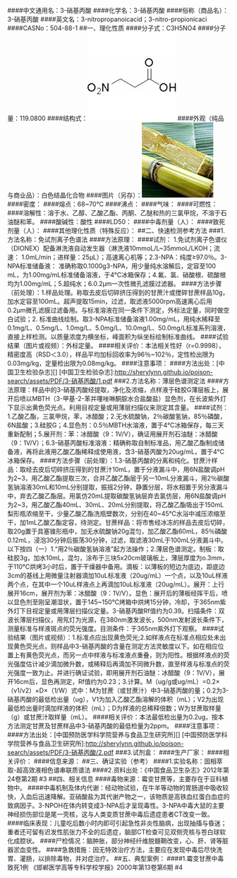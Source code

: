 ####中文通用名：3-硝基丙酸
####化学名：3-硝基丙酸
####俗称（商品名）：3-硝基丙酸
####英文名：3-nitropropanoicacid；3-nitro-propionicaci
####CASNo：504-88-1
##一、理化性质
####分子式：C3H5NO4
####分子量：119.0800
####结构式：![结构式](./assets/duwu/3-硝基丙酸/@0结构式.jpg)
####外观（纯品与商业品）：白色结晶化合物
####图片（另存）：![外观](./assets/duwu/3-硝基丙酸/@1外观.jpg)
####密度：
####熔点：68~70°C
####沸点：
####气味：
####可燃性：
####溶解性：溶于水、乙醇、乙酸乙酯、丙酮、乙醚和热的三氯甲烷，不溶于石油醚和苯。
####酸碱性：酸性
####LD50：
####中毒剂量（人）：
####致死剂量（人）：
####其他理化性质（特殊反应）：
##二、快速检测参考方法
###1.方法名称：免试剂离子色谱法
####方法原理：
####试剂： 1.免试剂离子色谱仪（DIONEX）配备淋洗液自动发生器（淋洗液10mmoL/L~35mmoL/LKOH；流速： 1.0mL/min；进样量：25μL）；高速离心机等；2.3-NPA：纯度≥97.0％。3-NPA标准储备液： 准确称取0.1000g3-NPA，用少量纯水溶解后，定容至100 mL，为1.00mg/mL标准储备溶液，于4℃冰箱保存；4.氟、氯、硝酸根、硫酸根均为1.00mg/mL；5.超纯水；6.0.2μm一次性微孔滤膜过滤器。
####方法步骤（前处理）：1.样品处理。称取去皮后切碎挤压得到的甘蔗汁或搅碎甘蔗样品10g，加水定容至100mL。超声提取15min，过滤，取滤液5000rpm高速离心后用0.2μm微孔滤膜过滤备用。与标准溶液在同一条件下测定，外标法定量，同时做空白试验；2. 标准曲线绘制。取3-NPA标准储备溶液1.00mg/mL，用纯水稀释至0.1mg/L、0.5mg/L、1.0mg/L、5.0mg/L、10.0mg/L、50.0mg/L标准系列溶液，直接上样检测。以质量浓度为横坐标，峰面积为纵坐标绘制标准曲线。
####试验结果（图片或视频）：外标定量。
####相关评价：本法相关性好（r=0.9998），精密度高（RSD＜3.0），样品平均加标回收率为96％~102％，定性检出限为0.03mg/kg，定量检出限为0.08mg/kg。
####注意事项：
####方法出处：[中国卫生检验杂志][]
[中国卫生检验杂志]:http://sherylynn.github.io/poison-search/assets/PDF/3-硝基丙酸/1.pdf
###2.方法名称：薄层色谱测定法
####方法原理：样品中的3-硝基丙酸经提取，净化及浓缩，点样液于硅胶G薄层板上，展开后喷以MBTH（3-甲基-2-苯并噻唑啉酮腙水合盐酸盐）显色剂，在长波紫外灯下显示出黄色荧光点。利用目视定量或用薄层扫描仪来测定其含量。
####试剂：1.乙酸乙酯，三氯甲烷，苯，冰醋酸；2.无水硫酸钠，2％碳酸氢钠，85％磷酸，6N盐酸；3.硅胶G；4.显色剂：0.5％MBTH水溶液，置于4℃冰箱保存，每三天重新配制；5.展开剂：苯：冰醋酸（9：1V/V），确证用展开剂石油醚：冰醋酸（9：1V/V）；6.3-硝基丙酸标准溶液：精确称取自制标准品，用乙酸乙酯制成储备液，再将此液用乙酸乙酯稀释成使用液，含3-硝基丙酸为20ug/mL，置于4℃冰箱保存。
####方法步骤（前处理）：1.3-硝基丙酸的分离和纯化。甘蔗汁样品：取经去皮后切碎挤压得到的甘蔗汁10mL，置于分液漏斗中，用6N盐酸调pH为2~3，用乙酸乙酯提取三次，合并乙酸乙酯层于另一10mL分液漏斗，用2％碳酸氢钠溶液30mL和10mL分别提取，振摇2分钟，静置分层，将水相置于另分液漏斗中，弃去乙酸乙酯层。用氯仿20mL提取碳酸氢钠层弃去氯仿层，用6N盐酸调pH为2~3，用乙酸乙酯40mL、30mL、20mL分别提取，将乙酸乙酯吸出于150mL梨形瓶浓缩至干，少量乙酸乙酯洗瓶壁数次，分别在40~45℃水浴中减压浓缩至干，加1mL乙酸乙酯定容，待测定。甘蔗样品：将市售经冰冻的样品去皮后切碎，取20g置于具塞锥形瓶中，加无水硫酸钠20g混匀，加乙酸乙酯60mL，85％磷酸0.12mL，浸泡30分钟后振荡30分钟，过滤，取滤液30mL于100mL分液漏斗中。以下按四（一）1.“用2％碳酸氢钠溶液”起方法操作；2.薄层色谱测定。制板：取硅胶3g，加水10mL，混匀，涂布于三块5x20cm玻璃板上，薄层厚度为o.3mm，于110℃烘烤3小时后，置于干燥器中备用。滴板：以薄板的短边为底边，距底边3cm的基线上用微量注射器滴加10uL标准液（20ug/mL）一个点，以及10uL样液两个点，在其中一个10uL样液点上再滴加10uL标准液（20ug/mL）。展开：上行展开16cm，展开剂为苯：冰醋酸（9：1V/V）。显色：展开后的薄板经挥干后，喷以显色剂至刚呈潮湿状，置于145~150℃烤箱中烘烤15分钟，冷却，于365nm紫外灯下目视定量或用薄层扫描仪定量。3-硝基丙酸Rf值约为0.39。扫描条件：双波长薄层扫描仪，用氖灯为光源，在380nm激发波长，500nm发射波长条件下，测量标准与样液斑点的荧光强度。目测条件：于365nm紫外灯下观察。
####试验结果（图片或视频）：1.标准点应出现黄色荧光;2.如样液点在标准点相应处未出现黄色荧光点，则样品中3-硝基丙酸的含量在测定方法灵敏度以下。如在相应位置上有黄色荧光点，而另一点中样液与标准液点重叠，则为阳性。根据样液点的荧光强度估计减少滴加微升数，或稀释后再滴加不同微升数，直至样液与标准点的荧光强度一致为止。并进行确证试验，即用展开剂石油醚：冰醋酸（9：1V/V），展开16cm后，显色再测定，Rf值约为0.23；3.计算。M（ug/g或ug/mL）=0.2×（v1/v2）×D×（1/W）式中：M为甘蔗（或甘蔗汁）中3-硝基丙酸的量；0.2为3-硝基丙酸的最低检出量（ug），V1为加入乙酸乙酯溶解的体积（mL）；V2为出现最低检出量时滴加样液的体积（mL）；D为样液的总稀释倍数；W为甘蔗取样量（g）或甘蔗汁取样量（mL）。
####相关评价：本法最低检出量为0.2ug，按本方法测定甘蔗及甘蔗样品中3-硝基丙酸的最低检量为2ppm。
####注意事项：
####方法出处：[中国预防医学科学院营养与食品卫生研究所][]
[中国预防医学科学院营养与食品卫生研究所]:http://sherylynn.github.io/poison-search/assets/PDF/3-硝基丙酸/2.pdf
###3.试剂盒：
####生产厂家：
####相关评价：
####信息来源：
##三、确证实验（参考）
####1.实验名称：固相萃取-超高效液相色谱串联质谱法
####2.资料出处：《中国食品卫生杂志》2012年第24卷第2期 #3
##四、相关信息
####毒物来源：霉变甘蔗等，主要存在于豆科植物中。
####中毒机制及体内代谢：经动物试验，在牛羊等动物的胃肠道中吸收较快，入血后迅速降解。亚硝酸盐为其代谢产物之一，该物质是高铁血红蛋白血症的致病因子。3-NPOH在体内转变成3-NPA后才呈现毒性。3-NPA中毒大鼠的主要神经损伤部位是尾一壳核，这与人类变质甘蔗中毒后遗症患者CT改变一致。
####临床表现：儿童吃后数小时内即可引起急性非炎性脑病，出现抽搐与昏迷；重者还可留有迟发性肌张力不全的后遗症，脑部CT检查可见双侧壳核与苍白球软化成腔状。
####尸检情况：脑肿胀，部分神经纤维脱髓鞘改变，心、肝、肾等脏器淤血变性。
####急救措施：因无特效治疗方法，主要应在发现中毒后尽快洗胃、灌肠，以排除毒物，并对症治疗。
##五、典型案例：
####1.霉变甘蔗中毒致死1例 《邯郸医学高等专科学校学报》2000年第13卷第6期 #4
